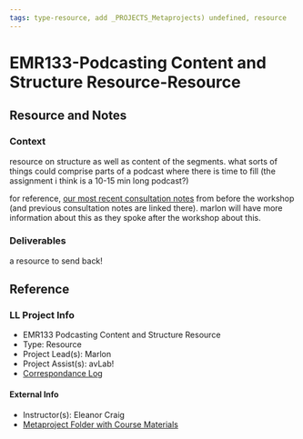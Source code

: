 ```yaml
---
tags: type-resource, add _PROJECTS_Metaprojects) undefined, resource
---
```


# EMR133-Podcasting Content and Structure Resource-Resource

## Resource and Notes

### Context
resource on structure as well as content of the segments. what sorts of things could comprise parts of a podcast where there is time to fill (the assignment i think is a 10-15 min long podcast?)

for reference, [our most recent consultation notes](https://docs.google.com/document/d/1UQYj5ZlDUjOHd32JUJ9LH1-yzsOLeX3QlbrY-xA4qhQ/edit#heading=h.9n8xrrhik9x5) from before the workshop (and previous consultation notes are linked there). marlon will have more information about this as they spoke after the workshop about this.


### Deliverables
a resource to send back!


## Reference
### LL Project Info
* EMR133 Podcasting Content and Structure Resource
* Type: Resource
* Project Lead(s): Marlon
* Project Assist(s): avLab!
* [Correspondance Log](https://drive.google.com/drive/folders/1AFyLRJjW9M5_Wjm_7EvsAGRVhJ8NPkGD?usp=drive_link)

#### External Info
* Instructor(s): Eleanor Craig
* [Metaproject Folder with Course Materials]()